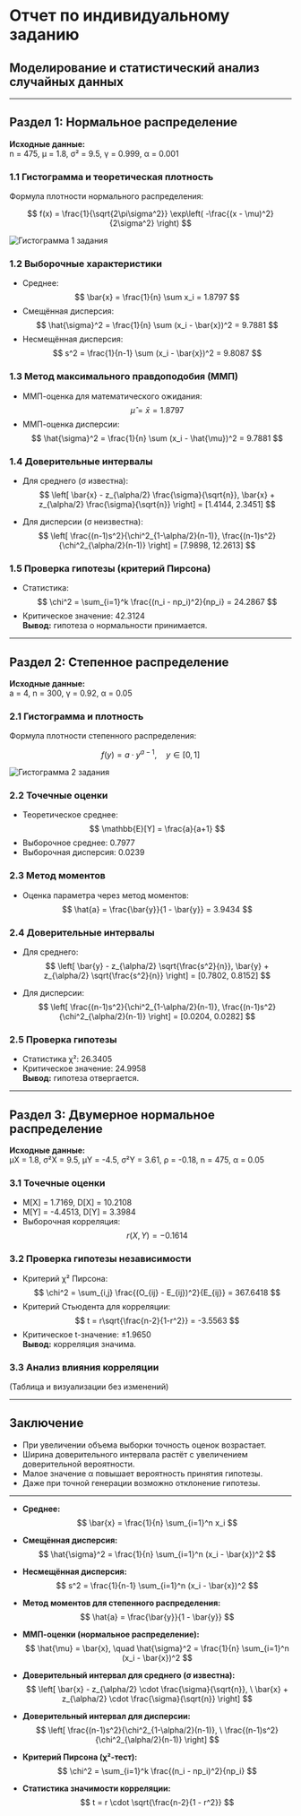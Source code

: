 # Отчет по индивидуальному заданию
## Моделирование и статистический анализ случайных данных

---

## Раздел 1: Нормальное распределение

**Исходные данные:**  
n = 475, μ = 1.8, σ² = 9.5, γ = 0.999, α = 0.001

### 1.1 Гистограмма и теоретическая плотность
Формула плотности нормального распределения:

$$
f(x) = \frac{1}{\sqrt{2\pi\sigma^2}} \exp\left( -\frac{(x - \mu)^2}{2\sigma^2} \right)
$$

![Гистограмма 1 задания](img/histogram_1.png)

### 1.2 Выборочные характеристики
- Среднее: 
$$
\bar{x} = \frac{1}{n} \sum x_i = 1.8797
$$  
- Смещённая дисперсия: 
$$
\hat{\sigma}^2 = \frac{1}{n} \sum (x_i - \bar{x})^2 = 9.7881
$$  
- Несмещённая дисперсия: 
$$
s^2 = \frac{1}{n-1} \sum (x_i - \bar{x})^2 = 9.8087
$$

### 1.3 Метод максимального правдоподобия (ММП)
- ММП-оценка для математического ожидания:
$$
\hat{\mu} = \bar{x} = 1.8797
$$
- ММП-оценка дисперсии:
$$
\hat{\sigma}^2 = \frac{1}{n} \sum (x_i - \hat{\mu})^2 = 9.7881
$$

### 1.4 Доверительные интервалы
- Для среднего (σ известна):
$$
\left[ 
\bar{x} - z_{\alpha/2} \frac{\sigma}{\sqrt{n}}, 
\bar{x} + z_{\alpha/2} \frac{\sigma}{\sqrt{n}} 
\right] = [1.4144, 2.3451]
$$

- Для дисперсии (σ неизвестна):
$$
\left[ 
\frac{(n-1)s^2}{\chi^2_{1-\alpha/2}(n-1)}, 
\frac{(n-1)s^2}{\chi^2_{\alpha/2}(n-1)} 
\right] = [7.9898, 12.2613]
$$

### 1.5 Проверка гипотезы (критерий Пирсона)
- Статистика:
$$
\chi^2 = \sum_{i=1}^k \frac{(n_i - np_i)^2}{np_i} = 24.2867
$$
- Критическое значение: 42.3124  
**Вывод:** гипотеза о нормальности принимается.

---

## Раздел 2: Степенное распределение

**Исходные данные:**  
a = 4, n = 300, γ = 0.92, α = 0.05

### 2.1 Гистограмма и плотность
Формула плотности степенного распределения:

$$
f(y) = a \cdot y^{a - 1}, \quad y \in [0, 1]
$$

![Гистограмма 2 задания](img/histogram_2.png)

### 2.2 Точечные оценки
- Теоретическое среднее: 
$$
\mathbb{E}[Y] = \frac{a}{a+1}
$$
- Выборочное среднее: 0.7977  
- Выборочная дисперсия: 0.0239

### 2.3 Метод моментов
- Оценка параметра через метод моментов:
$$
\hat{a} = \frac{\bar{y}}{1 - \bar{y}} = 3.9434
$$

### 2.4 Доверительные интервалы
- Для среднего:
$$
\left[ 
\bar{y} - z_{\alpha/2} \sqrt{\frac{s^2}{n}}, 
\bar{y} + z_{\alpha/2} \sqrt{\frac{s^2}{n}} 
\right] = [0.7802, 0.8152]
$$

- Для дисперсии:
$$
\left[ 
\frac{(n-1)s^2}{\chi^2_{1-\alpha/2}(n-1)}, 
\frac{(n-1)s^2}{\chi^2_{\alpha/2}(n-1)} 
\right] = [0.0204, 0.0282]
$$

### 2.5 Проверка гипотезы
- Статистика χ²: 26.3405  
- Критическое значение: 24.9958  
**Вывод:** гипотеза отвергается.

---

## Раздел 3: Двумерное нормальное распределение

**Исходные данные:**  
μX = 1.8, σ²X = 9.5, μY = -4.5, σ²Y = 3.61, ρ = -0.18, n = 475, α = 0.05

### 3.1 Точечные оценки
- M[X] = 1.7169, D[X] = 10.2108  
- M[Y] = -4.4513, D[Y] = 3.3984  
- Выборочная корреляция: 
$$
r(X,Y) = -0.1614
$$

### 3.2 Проверка гипотезы независимости
- Критерий χ² Пирсона:
$$
\chi^2 = \sum_{i,j} \frac{(O_{ij} - E_{ij})^2}{E_{ij}} = 367.6418
$$
- Критерий Стьюдента для корреляции:
$$
t = r\sqrt{\frac{n-2}{1-r^2}} = -3.5563
$$
- Критическое t-значение: ±1.9650  
**Вывод:** корреляция значима.

### 3.3 Анализ влияния корреляции
(Таблица и визуализации без изменений)

---

## Заключение

- При увеличении объема выборки точность оценок возрастает.
- Ширина доверительного интервала растёт с увеличением доверительной вероятности.
- Малое значение α повышает вероятность принятия гипотезы.
- Даже при точной генерации возможно отклонение гипотезы.

---

- **Среднее:**
$$
\bar{x} = \frac{1}{n} \sum_{i=1}^n x_i
$$

- **Смещённая дисперсия:**
$$
\hat{\sigma}^2 = \frac{1}{n} \sum_{i=1}^n (x_i - \bar{x})^2
$$

- **Несмещённая дисперсия:**
$$
s^2 = \frac{1}{n-1} \sum_{i=1}^n (x_i - \bar{x})^2
$$

- **Метод моментов для степенного распределения:**
$$
\hat{a} = \frac{\bar{y}}{1 - \bar{y}}
$$

- **ММП-оценки (нормальное распределение):**
$$
\hat{\mu} = \bar{x}, \quad \hat{\sigma}^2 = \frac{1}{n} \sum_{i=1}^n (x_i - \bar{x})^2
$$

- **Доверительный интервал для среднего (σ известна):**
$$
\left[ \bar{x} - z_{\alpha/2} \cdot \frac{\sigma}{\sqrt{n}}, \ \bar{x} + z_{\alpha/2} \cdot \frac{\sigma}{\sqrt{n}} \right]
$$

- **Доверительный интервал для дисперсии:**
$$
\left[ \frac{(n-1)s^2}{\chi^2_{1-\alpha/2}(n-1)}, \ \frac{(n-1)s^2}{\chi^2_{\alpha/2}(n-1)} \right]
$$

- **Критерий Пирсона (χ²-тест):**
$$
\chi^2 = \sum_{i=1}^k \frac{(n_i - np_i)^2}{np_i}
$$

- **Статистика значимости корреляции:**
$$
t = r \cdot \sqrt{\frac{n-2}{1 - r^2}}
$$